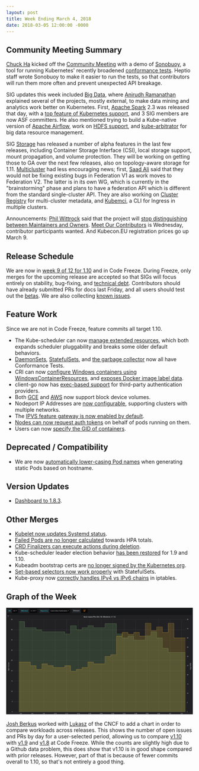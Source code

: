 ```yaml
---
layout: post
title: Week Ending March 4, 2018
date: 2018-03-05 12:00:00 -0000
---
```


## Community Meeting Summary

[Chuck Ha](mailto:chuck@heptio.com) kicked off the [Community Meeting](https://docs.google.com/document/d/1VQDIAB0OqiSjIHI8AWMvSdceWhnz56jNpZrLs6o7NJY) with a demo of [Sonobuoy](https://github.com/heptio/sonobuoy), a tool for running Kubernetes' recently broadened [conformance tests](https://github.com/cncf/k8s-conformance).  Heptio staff wrote Sonobuoy to make it easier to run the tests, so that contributors will run them more often and prevent unexpected API breakage.

SIG updates this week included [Big Data](https://github.com/kubernetes/community/tree/master/sig-big-data), where [Anirudh Ramanathan](https://github.com/foxish) explained several of the projects, mostly external, to make data mining and analytics work better on Kubernetes.  First, [Apache Spark](https://spark.apache.org/) 2.3 was released that day, with a [top feature of Kubernetes support](https://spark.apache.org/releases/spark-release-2-3-0.html), and 3 SIG members are now ASF committers.  He also mentioned trying to build a Kube-native version of [Apache Airflow](http://incubator.apache.org/projects/airflow.html), work on [HDFS support](https://github.com/apache-spark-on-k8s/kubernetes-HDFS/), and [kube-arbitrator](https://github.com/kubernetes-incubator/kube-arbitrator) for big data resource management.

SIG [Storage](https://github.com/kubernetes/community/tree/master/sig-storage) has released a number of alpha features in the last few releases, including Container Storage Interface (CSI), local storage support, mount propagation, and volume protection.  They will be working on getting those to GA over the next few releases, also on topology-aware storage for 1.11.  [Multicluster](https://github.com/kubernetes/community/tree/master/sig-multicluster) had less encouraging news; first, [Saad Ali](https://github.com/saad-ali) said that they would not be fixing existing bugs in Federation V1 as work moves to Federation V2.   The latter is in its own WG, which is currently in the "brainstorming" phase and plans to have a federation API which is different from the standard single-cluster API.  They are also working on [Cluster Registry](https://github.com/kubernetes/cluster-registry) for multi-cluster metadata, and [Kubemci](https://github.com/GoogleCloudPlatform/k8s-multicluster-ingress), a CLI for Ingress in multiple clusters.

Announcements: [Phil Wittrock](https://github.com/pwittrock) said that the project will [stop distinguishing between Maintainers and Owners](https://github.com/kubernetes/community/pull/1861/files).  [Meet Our Contributors](https://github.com/kubernetes/community/blob/master/mentoring/meet-our-contributors.md) is Wednesday, contributor participants wanted.  And Kubecon.EU registration prices go up March 9.

## Release Schedule

We are now in [week 9 of 12 for 1.10](https://github.com/kubernetes/sig-release/blob/master/releases/release-1.10/release-1.10.md) and in Code Freeze.  During Freeze, only merges for the upcoming release are accepted so that SIGs will focus entirely on stability, bug-fixing, and [technical debt](https://groups.google.com/forum/#!msg/kubernetes-dev/UFCzs-Zjj9E/b3_qjj71AwAJ). Contributors should have already submitted PRs for docs last Friday, and all users should test out the [betas](https://github.com/kubernetes/kubernetes/releases/tag/v1.10.0-beta.1).  We are also collecting [known issues](https://github.com/kubernetes/kubernetes/issues/59764).

## Feature Work

Since we are not in Code Freeze, feature commits all target 1.10.

* The Kube-scheduler can now [manage extended resources](https://github.com/kubernetes/kubernetes/pull/60332), which both expands scheduler pluggability and breaks some older default behaviors.
* [DaemonSets](https://github.com/kubernetes/kubernetes/pull/60456), [StatefulSets](https://github.com/kubernetes/kubernetes/pull/60336), and [the garbage collector](https://github.com/kubernetes/kubernetes/pull/60116) now all have Conformance Tests.
* CRI can now [configure Windows containers using WindowsContainerResources](https://github.com/kubernetes/kubernetes/pull/59333), and [exposes Docker image label data](https://github.com/kubernetes/kubernetes/pull/58036).
* client-go now has [exec-based support](https://github.com/kubernetes/kubernetes/pull/59495) for third-party authentication providers.
* Both [GCE](https://github.com/kubernetes/kubernetes/pull/58710) and [AWS](https://github.com/kubernetes/kubernetes/pull/58625) now support block device volumes.
* Nodeport IP Addresses are [now configurable](https://github.com/kubernetes/kubernetes/pull/58052), supporting clusters with multiple networks.
* The [IPVS feature gateway is now enabled by default](https://github.com/kubernetes/kubernetes/pull/60540).
* [Nodes can now request auth tokens](https://github.com/kubernetes/kubernetes/pull/55019) on behalf of pods running on them.
* Users can now [specify the GID of containers](https://github.com/kubernetes/kubernetes/pull/52077).

## Deprecated / Compatibility

* We are now [automatically lower-casing Pod names](https://github.com/kubernetes/kubernetes/pull/59849) when generating static Pods based on hostname.

## Version Updates

* [Dashboard to 1.8.3](https://github.com/kubernetes/kubernetes/pull/57326).

## Other Merges

* [Kubelet now updates Systemd status](https://github.com/kubernetes/kubernetes/pull/60654).
* [Failed Pods are no longer calculated](https://github.com/kubernetes/kubernetes/pull/60648) towards HPA totals.
* [CRD Finalizers can execute actions during deletion](https://github.com/kubernetes/kubernetes/pull/60542).
* Kube-scheduler leader election behavior [has been restored](https://github.com/kubernetes/kubernetes/pull/60524) for 1.9 and 1.10.
* Kubeadm bootstrap certs are [no longer signed by the Kubernetes org](https://github.com/kubernetes/kubernetes/pull/60385).
* [Set-based selectors now work properly](https://github.com/kubernetes/kubernetes/pull/59365) with StatefulSets.
* Kube-proxy now [correctly handles IPv4 vs IPv6 chains](https://github.com/kubernetes/kubernetes/pull/56880) in iptables.

## Graph of the Week

![graph of PRs and issues for the last 30 days in 1.10 milestone](/2018/images/open_prs_milestone.png)

[Josh Berkus](https://github.com/jberkus) worked with [Lukasz](https://github.com/lukaszgryglicki) of the CNCF to add a chart in order to compare workloads across releases.  This shows the number of open issues and PRs by day for a user-selected period, allowing us to compare [v1.10](https://k8s.devstats.cncf.io/d/IIUa5kezk/open-issues-prs-by-milestone?orgId=1&from=1517101031268&to=1519779431269&var-sig_name=All&var-sig=all&var-milestone_name=v1.10&var-milestone=v1_10&var-repo_name=kubernetes%2Fkubernetes&var-repo=kubernetes_kubernetes&var-full_name=Kubernetes) with [v1.9](https://k8s.devstats.cncf.io/d/IIUa5kezk/open-issues-prs-by-milestone?orgId=1&from=1509407831268&to=1511830631269&var-sig_name=All&var-sig=all&var-milestone_name=v1.9&var-milestone=v1_9&var-repo_name=kubernetes%2Fkubernetes&var-repo=kubernetes_kubernetes&var-full_name=Kubernetes) and [v1.8](https://k8s.devstats.cncf.io/d/IIUa5kezk/open-issues-prs-by-milestone?orgId=1&from=1501804631268&to=1504483031269&var-sig_name=All&var-sig=all&var-milestone_name=v1.8&var-milestone=v1_8&var-repo_name=kubernetes%2Fkubernetes&var-repo=kubernetes_kubernetes&var-full_name=Kubernetes) at Code Freeze.  While the counts are slightly high due to a Github data problem, this does show that v1.10 is in good shape compared with prior releases.  However, part of that is because of fewer commits overall to 1.10, so that's not entirely a good thing.
